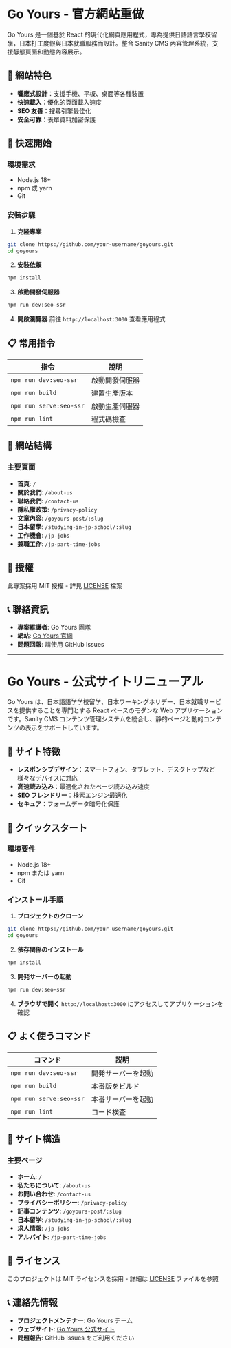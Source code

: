 # Go Yours - 官方網站重做

Go Yours 是一個基於 React 的現代化網頁應用程式，專為提供日語語言學校留學，日本打工度假與日本就職服務而設計。整合 Sanity CMS 內容管理系統，支援靜態頁面和動態內容展示。

## 🌟 網站特色

- **響應式設計**：支援手機、平板、桌面等各種裝置
- **快速載入**：優化的頁面載入速度
- **SEO 友善**：搜尋引擎最佳化
- **安全可靠**：表單資料加密保護

## 🚀 快速開始

### 環境需求

- Node.js 18+
- npm 或 yarn
- Git

### 安裝步驟

1. **克隆專案**

```bash
git clone https://github.com/your-username/goyours.git
cd goyours
```

2. **安裝依賴**

```bash
npm install
```

3. **啟動開發伺服器**

```bash
npm run dev:seo-ssr
```

4. **開啟瀏覽器**
   前往 `http://localhost:3000` 查看應用程式

## 📋 常用指令

| 指令                    | 說明           |
| ----------------------- | -------------- |
| `npm run dev:seo-ssr`   | 啟動開發伺服器 |
| `npm run build`         | 建置生產版本   |
| `npm run serve:seo-ssr` | 啟動生產伺服器 |
| `npm run lint`          | 程式碼檢查     |

## 🔗 網站結構

### 主要頁面

- **首頁**: `/`
- **關於我們**: `/about-us`
- **聯絡我們**: `/contact-us`
- **隱私權政策**: `/privacy-policy`
- **文章內容**: `/goyours-post/:slug`
- **日本留學**: `/studying-in-jp-school/:slug`
- **工作機會**: `/jp-jobs`
- **兼職工作**: `/jp-part-time-jobs`

## 📄 授權

此專案採用 MIT 授權 - 詳見 [LICENSE](LICENSE) 檔案

## 📞 聯絡資訊

- **專案維護者**: Go Yours 團隊
- **網站**: [Go Yours 官網](https://goyours.tw)
- **問題回報**: 請使用 GitHub Issues

---

# Go Yours - 公式サイトリニューアル

Go Yours は、日本語語学学校留学、日本ワーキングホリデー、日本就職サービスを提供することを専門とする React ベースのモダンな Web アプリケーションです。Sanity CMS コンテンツ管理システムを統合し、静的ページと動的コンテンツの表示をサポートしています。

## 🌟 サイト特徴

- **レスポンシブデザイン**：スマートフォン、タブレット、デスクトップなど様々なデバイスに対応
- **高速読み込み**：最適化されたページ読み込み速度
- **SEO フレンドリー**：検索エンジン最適化
- **セキュア**：フォームデータ暗号化保護

## 🚀 クイックスタート

### 環境要件

- Node.js 18+
- npm または yarn
- Git

### インストール手順

1. **プロジェクトのクローン**

```bash
git clone https://github.com/your-username/goyours.git
cd goyours
```

2. **依存関係のインストール**

```bash
npm install
```

3. **開発サーバーの起動**

```bash
npm run dev:seo-ssr
```

4. **ブラウザで開く**
   `http://localhost:3000` にアクセスしてアプリケーションを確認

## 📋 よく使うコマンド

| コマンド                | 説明               |
| ----------------------- | ------------------ |
| `npm run dev:seo-ssr`   | 開発サーバーを起動 |
| `npm run build`         | 本番版をビルド     |
| `npm run serve:seo-ssr` | 本番サーバーを起動 |
| `npm run lint`          | コード検査         |

## 🔗 サイト構造

### 主要ページ

- **ホーム**: `/`
- **私たちについて**: `/about-us`
- **お問い合わせ**: `/contact-us`
- **プライバシーポリシー**: `/privacy-policy`
- **記事コンテンツ**: `/goyours-post/:slug`
- **日本留学**: `/studying-in-jp-school/:slug`
- **求人情報**: `/jp-jobs`
- **アルバイト**: `/jp-part-time-jobs`

## 📄 ライセンス

このプロジェクトは MIT ライセンスを採用 - 詳細は [LICENSE](LICENSE) ファイルを参照

## 📞 連絡先情報

- **プロジェクトメンテナー**: Go Yours チーム
- **ウェブサイト**: [Go Yours 公式サイト](https://goyours.tw)
- **問題報告**: GitHub Issues をご利用ください
